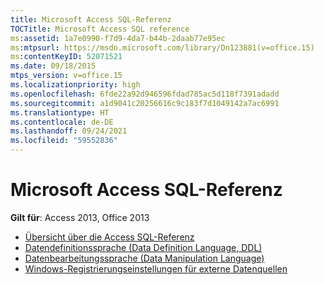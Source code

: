 ```yaml
---
title: Microsoft Access SQL-Referenz
TOCTitle: Microsoft Access SQL reference
ms:assetid: 1a7e0990-f7d9-4da7-b44b-2daab77e95ec
ms:mtpsurl: https://msdn.microsoft.com/library/Dn123881(v=office.15)
ms:contentKeyID: 52071521
ms.date: 09/18/2015
mtps_version: v=office.15
ms.localizationpriority: high
ms.openlocfilehash: 6fde22a92d946596fdad785ac5d118f7391adadd
ms.sourcegitcommit: a1d9041c20256616c9c183f7d1049142a7ac6991
ms.translationtype: HT
ms.contentlocale: de-DE
ms.lasthandoff: 09/24/2021
ms.locfileid: "59552836"
---
```

# <a name="microsoft-access-sql-reference"></a>Microsoft Access SQL-Referenz

**Gilt für**: Access 2013, Office 2013

- [Übersicht über die Access SQL-Referenz](overview-of-the-access-sql-reference.md)
- [Datendefinitionssprache (Data Definition Language, DDL)](data-definition-language.md)
- [Datenbearbeitungssprache (Data Manipulation Language)](data-manipulation-language.md)
- [Windows-Registrierungseinstellungen für externe Datenquellen](windows-registry-settings-for-external-data-sources.md)

